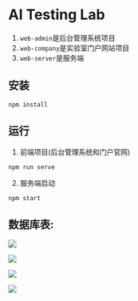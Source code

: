 # AI Testing Lab

1. `web-admin`是后台管理系统项目
2. `web-company`是实验室门户网站项目
3. `web-server`是服务端

## 安装

```
npm install
```

## 运行

1. 前端项目(后台管理系统和门户官网)

```
npm run serve
```

2. 服务端启动

```
npm start
```

## 数据库表:

![](C:\Users\28902\Desktop\WebCompany\imgs\1.png)

![](C:\Users\28902\Desktop\WebCompany\imgs\2.png)

![](C:\Users\28902\Desktop\WebCompany\imgs\3.png)

![](C:\Users\28902\Desktop\WebCompany\imgs\4.png)
